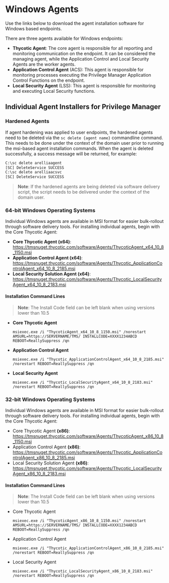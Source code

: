 [title]: # (Windows Agents)
[tags]: # (endpoint,installation)
[priority]: # (3)
# Windows Agents

Use the links below to download the agent installation software for Windows based endpoints.

There are three agents available for Windows endpoints:

* __Thycotic Agent__: The core agent is responsible for all reporting and monitoring communication on the endpoint. It can be considered the managing agent, while the Application Control and Local Security Agents are the worker agents.
* __Application Control Agent__ (ACS): This agent is responsible for monitoring processes executing the Privilege Manager Application Control Functions on the endpoint.
* __Local Security Agent__ (LSS): This agent is responsible for monitoring and executing Local Security functions.

## Individual Agent Installers for Privilege Manager

### Hardened Agents

If agent hardening was applied to user endpoints, the hardened agents need to be deleted via the `sc delete {agent name}` commandline command. This needs to be done under the context of the domain user prior to running the msi-based agent installation commands. When the agent is deleted successfully, a success message will be returned, for example:

```cmd
C:\sc delete arelliaagent
[SC] DeleteService SUCCESS
C:\sc delete arelliaacsvc
[SC] DeleteService SUCCESS
```

>**Note**: If the hardened agents are being deleted via software delivery script, the script needs to be delivered under the context of the domain user.

### 64-bit Windows Operating Systems

Individual Windows agents are available in MSI format for easier bulk-rollout through software delivery tools. For installing individual agents, begin with the Core Thycotic Agent:

* __Core Thycotic Agent (x64)__:
  https://tmsnuget.thycotic.com/software/Agents/ThycoticAgent_x64_10_8_1150.msi
* __Application Control Agent (x64)__:
  https://tmsnuget.thycotic.com/software/Agents/Thycotic_ApplicationControlAgent_x64_10_8_2185.msi
* __Local Security Solution Agent (x64)__:
  https://tmsnuget.thycotic.com/software/Agents/Thycotic_LocalSecurityAgent_x64_10_8_2183.msi

#### Installation Command Lines

>**Note**:
>The Install Code field can be left blank when using versions lower than 10.5

* __Core Thycotic Agent__
  ```
  msiexec.exe /i "ThycoticAgent_x64_10_8_1150.msi" /norestart AMSURL=https://SERVERNAME/TMS/ INSTALLCODE=XXXX1234ABCD REBOOT=ReallySuppress /qn
  ```
* __Application Control Agent__
  ```
  msiexec.exe /i "Thycotic_ApplicationControlAgent_x64_10_8_2185.msi" /norestart REBOOT=ReallySuppress /qn
  ```
* __Local Security Agent__
  ```
  msiexec.exe /i "Thycotic_LocalSecurityAgent_x64_10_8_2183.msi" /norestart REBOOT=ReallySuppress /qn
  ```

### 32-bit Windows Operating Systems

Individual Windows agents are available in MSI format for easier bulk-rollout through software delivery tools. For installing individual agents, begin with the Core Thycotic Agent:

* Core Thycotic Agent __(x86)__:
  https://tmsnuget.thycotic.com/software/Agents/ThycoticAgent_x86_10_8_1150.msi
* Application Control Agent __(x86)__:
  https://tmsnuget.thycotic.com/software/Agents/Thycotic_ApplicationControlAgent_x86_10_8_2185.msi
* Local Security Solution Agent __(x86)__:
  https://tmsnuget.thycotic.com/software/Agents/Thycotic_LocalSecurityAgent_x86_10_8_2183.msi

#### Installation Command Lines

>**Note**:
>The Install Code field can be left blank when using versions lower than 10.5

* Core Thycotic Agent
  ```
  msiexec.exe /i "ThycoticAgent_x86_10_8_1150.msi" /norestart AMSURL=https://SERVERNAME/TMS/ INSTALLCODE=XXXX1234ABCD REBOOT=ReallySuppress /qn
  ```
* Application Control Agent
  ```
  msiexec.exe /i "Thycotic_ApplicationControlAgent_x86_10_8_2185.msi" /norestart REBOOT=ReallySuppress /qn
  ```
* Local Security Agent
  ```
  msiexec.exe /i "Thycotic_LocalSecurityAgent_x86_10_8_2183.msi" /norestart REBOOT=ReallySuppress /qn
  ```

